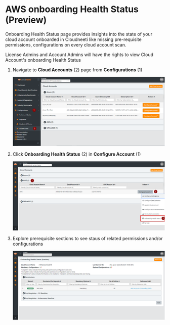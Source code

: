 AWS onboarding Health Status (Preview)
==================================

Onboarding Health Status page provides insights into the state of your cloud account onboarded in Cloudneeti like missing pre-requisite permissions, configurations on every cloud account scan.

License Admins and Account Admins will have the rights to view Cloud Account's onboarding Health Status


1. Navigate to **Cloud Accounts** (2) page from **Configurations** (1)

    ![Onboarding Health Status](.././images/onboardingHealthCheck/Manage_Accounts.png#thumbnail)

2. Click **Onboarding Health Status** (2) in **Configure Account** (1)

    ![Onboarding Health Status](.././images/onboardingHealthCheck/AWS_1.png#thumbnail)

3. Explore prerequisite sections to see staus of related permissions and/or configurations

    ![Onboarding Health Status](.././images/onboardingHealthCheck/AWS_2.png#thumbnail)

